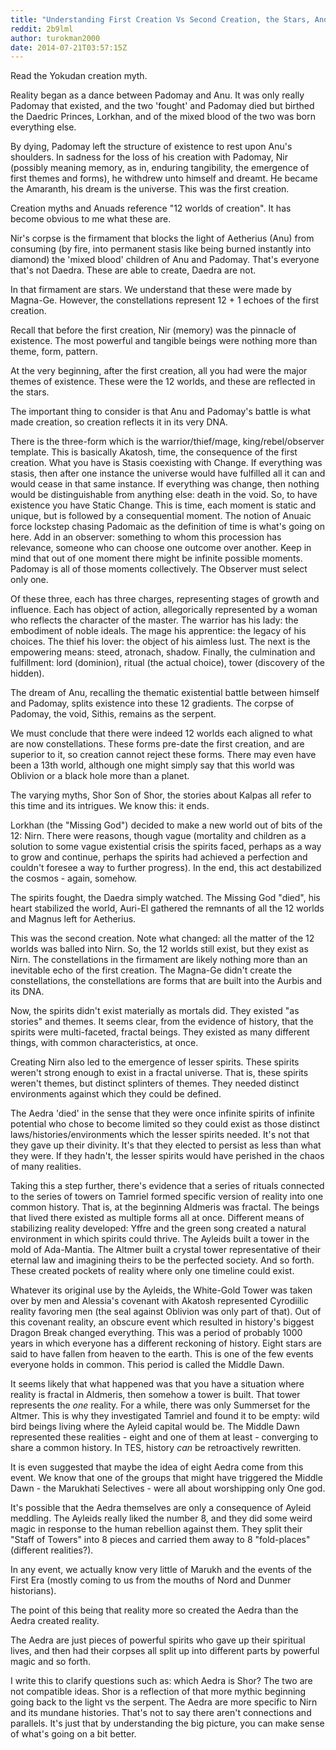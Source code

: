 ```yaml
---
title: "Understanding First Creation Vs Second Creation, the Stars, And Aedra"
reddit: 2b9lml
author: turokman2000
date: 2014-07-21T03:57:15Z
---
```


Read the Yokudan creation myth.

Reality began as a dance between Padomay and Anu.  It was only really Padomay that existed, and the two 'fought' and Padomay died but birthed the Daedric Princes, Lorkhan, and of the mixed blood of the two was born everything else.

By dying, Padomay left the structure of existence to rest upon Anu's shoulders.  In sadness for the loss of his creation with Padomay, Nir (possibly meaning memory, as in, enduring tangibility, the emergence of first themes and forms), he withdrew unto himself and dreamt.  He became the Amaranth, his dream is the universe.  This was the first creation.

Creation myths and Anuads reference "12 worlds of creation".  It has become obvious to me what these are.

Nir's corpse is the firmament that blocks the light of Aetherius (Anu) from consuming (by fire, into permanent stasis like being burned instantly into diamond) the 'mixed blood' children of Anu and Padomay.  That's everyone that's not Daedra. These are able to create, Daedra are not.

In that firmament are stars.  We understand that these were made by Magna-Ge.  However, the constellations represent 12 + 1 echoes of the first creation.

Recall that before the first creation, Nir (memory) was the pinnacle of existence.  The most powerful and tangible beings were nothing more than theme, form, pattern.

At the very beginning, after the first creation, all you had were the major themes of existence.  These were the 12 worlds, and these are reflected in the stars.

The important thing to consider is that Anu and Padomay's battle is what made creation, so creation reflects it in its very DNA.

There is the three-form which is the warrior/thief/mage, king/rebel/observer template.  This is basically Akatosh, time, the consequence of the first creation.  What you have is Stasis coexisting with Change.  If everything was stasis, then after one instance the universe would have fulfilled all it can and would cease in that same instance.  If everything was change, then nothing would be distinguishable from anything else: death in the void.  So, to have existence you have Static Change.  This is time, each moment is static and unique, but is followed by a consequential moment.  The notion of Anuaic force lockstep chasing Padomaic as the definition of time is what's going on here.  Add in an observer: something to whom this procession has relevance, someone who can choose one outcome over another.  Keep in mind that out of one moment there might be infinite possible moments.  Padomay is all of those moments collectively.  The Observer must select only one.

Of these three, each has three charges, representing stages of growth and influence.  Each has object of action, allegorically represented by a woman who reflects the character of the master.  The warrior has his lady: the embodiment of noble ideals.  The mage his apprentice: the legacy of his choices.  The thief his lover: the object of his aimless lust.  The next is the empowering means: steed, atronach, shadow.  Finally, the culmination and fulfillment: lord (dominion), ritual (the actual choice), tower (discovery of the hidden).

The dream of Anu, recalling the thematic existential battle between himself and Padomay, splits existence into these 12 gradients.  The corpse of Padomay, the void, Sithis, remains as the serpent.

We must conclude that there were indeed 12 worlds each aligned to what are now constellations. These forms pre-date the first creation, and are superior to it, so creation cannot reject these forms.  There may even have been a 13th world, although one might simply say that this world was Oblivion or a black hole more than a planet.

The varying myths, Shor Son of Shor, the stories about Kalpas all refer to this time and its intrigues.  We know this: it ends.

Lorkhan (the "Missing God") decided to make a new world out of bits of the 12: Nirn.  There were reasons, though vague (mortality and children as a solution to some vague existential crisis the spirits faced, perhaps as a way to grow and continue, perhaps the spirits had achieved a perfection and couldn't foresee a way to further progress).  In the end, this act destabilized the cosmos - again, somehow.

The spirits fought, the Daedra simply watched.  The Missing God "died", his heart stabilized the world, Auri-El gathered the remnants of all the 12 worlds and Magnus left for Aetherius.

This was the second creation.  Note what changed: all the matter of the 12 worlds was balled into Nirn.  So, the 12 worlds still exist, but they exist as Nirn.  The constellations in the firmament are likely nothing more than an inevitable echo of the first creation.  The Magna-Ge didn't create the constellations, the constellations are forms that are built into the Aurbis and its DNA.

Now, the spirits didn't exist materially as mortals did.  They existed "as stories" and themes.  It seems clear, from the evidence of history, that the spirits were multi-faceted, fractal beings.  They existed as many different things, with common characteristics, at once.

Creating Nirn also led to the emergence of lesser spirits.  These spirits weren't strong enough to exist in a fractal universe.  That is, these spirits weren't themes, but distinct splinters of themes.  They needed distinct environments against which they could be defined.

The Aedra 'died' in the sense that they were once infinite spirits of infinite potential who chose to become limited so they could exist as those distinct laws/histories/environments which the lesser spirits needed.  It's not that they gave up their divinity.  It's that they elected to persist as less than what they were.  If they hadn't, the lesser spirits would have perished in the chaos of many realities.

Taking this a step further, there's evidence that a series of rituals connected to the series of towers on Tamriel formed specific version of reality into one common history.  That is, at the beginning Aldmeris was fractal.  The beings that lived there existed as multiple forms all at once.  Different means of stabilizing reality developed: Yffre and the green song created a natural environment in which spirits could thrive.  The Ayleids built a tower in the mold of Ada-Mantia.  The Altmer built a crystal tower representative of their eternal law and imagining theirs to be the perfected society.  And so forth.  These created pockets of reality where only one timeline could exist.  

Whatever its original use by the Ayleids, the White-Gold Tower was taken over by men and Alessia's covenant with Akatosh represented Cyrodiilic reality favoring men (the seal against Oblivion was only part of that).  Out of this covenant reality, an obscure event which resulted in history's biggest Dragon Break changed everything. This was a period of probably 1000 years in which everyone has a different reckoning of history.  Eight stars are said to have fallen from heaven to the earth.  This is one of the few events everyone holds in common.  This period is called the Middle Dawn.

It seems likely that what happened was that you have a situation where reality is fractal in Aldmeris, then somehow a tower is built.  That tower represents the *one* reality.  For a while, there was only Summerset for the Altmer.  This is why they investigated Tamriel and found it to be empty: wild bird beings living where the Ayleid capital would be.  The Middle Dawn represented these realities - eight and one of them at least - converging to share a common history.  In TES, history *can* be retroactively rewritten.

It is even suggested that maybe the idea of eight Aedra come from this event.  We know that one of the groups that might have triggered the Middle Dawn - the Marukhati Selectives - were all about worshipping only One god.

It's possible that the Aedra themselves are only a consequence of Ayleid meddling.  The Ayleids really liked the number 8, and they did some weird magic in response to the human rebellion against them.  They split their "Staff of Towers" into 8 pieces and carried them away to 8 "fold-places" (different realities?).

In any event, we actually know very little of Marukh and the events of the First Era (mostly coming to us from the mouths of Nord and Dunmer historians).

The point of this being that reality more so created the Aedra than the Aedra created reality.

The Aedra are just pieces of powerful spirits who gave up their spiritual lives, and then had their corpses all split up into different parts by powerful magic and so forth.

I write this to clarify questions such as: which Aedra is Shor?  The two are not compatible ideas.  Shor is a reflection of that more mythic beginning going back to the light vs the serpent.  The Aedra are more specific to Nirn and its mundane histories.  That's not to say there aren't connections and parallels.  It's just that by understanding the big picture, you can make sense of what's going on a bit better.
